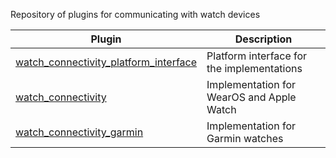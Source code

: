 Repository of plugins for communicating with watch devices

| Plugin                                                                                                  | Description                                |
| ------------------------------------------------------------------------------------------------------- | ------------------------------------------ |
| [watch_connectivity_platform_interface](https://pub.dev/packages/watch_connectivity_platform_interface) | Platform interface for the implementations |
| [watch_connectivity](https://pub.dev/packages/watch_connectivity)                                       | Implementation for WearOS and Apple Watch  |
| [watch_connectivity_garmin](https://pub.dev/packages/watch_connectivity_garmin)                         | Implementation for Garmin watches          |
